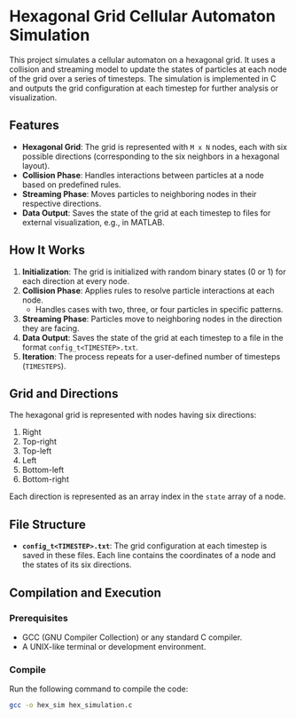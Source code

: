 
# Hexagonal Grid Cellular Automaton Simulation

This project simulates a cellular automaton on a hexagonal grid. It uses a collision and streaming model to update the states of particles at each node of the grid over a series of timesteps. The simulation is implemented in C and outputs the grid configuration at each timestep for further analysis or visualization.

## Features

- **Hexagonal Grid**: The grid is represented with `M x N` nodes, each with six possible directions (corresponding to the six neighbors in a hexagonal layout).
- **Collision Phase**: Handles interactions between particles at a node based on predefined rules.
- **Streaming Phase**: Moves particles to neighboring nodes in their respective directions.
- **Data Output**: Saves the state of the grid at each timestep to files for external visualization, e.g., in MATLAB.

## How It Works

1. **Initialization**: The grid is initialized with random binary states (0 or 1) for each direction at every node.
2. **Collision Phase**: Applies rules to resolve particle interactions at each node. 
   - Handles cases with two, three, or four particles in specific patterns.
3. **Streaming Phase**: Particles move to neighboring nodes in the direction they are facing.
4. **Data Output**: Saves the state of the grid at each timestep to a file in the format `config_t<TIMESTEP>.txt`.
5. **Iteration**: The process repeats for a user-defined number of timesteps (`TIMESTEPS`).

## Grid and Directions

The hexagonal grid is represented with nodes having six directions:
1. Right
2. Top-right
3. Top-left
4. Left
5. Bottom-left
6. Bottom-right

Each direction is represented as an array index in the `state` array of a node.

## File Structure

- **`config_t<TIMESTEP>.txt`**: The grid configuration at each timestep is saved in these files. Each line contains the coordinates of a node and the states of its six directions.

## Compilation and Execution

### Prerequisites

- GCC (GNU Compiler Collection) or any standard C compiler.
- A UNIX-like terminal or development environment.

### Compile

Run the following command to compile the code:

```bash
gcc -o hex_sim hex_simulation.c
